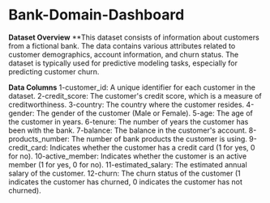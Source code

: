 # Bank-Domain-Dashboard

**Dataset Overview**
**This dataset consists of information about customers from a fictional bank. The data contains various attributes related to customer demographics, account information, and churn status. The dataset is typically used for predictive modeling tasks, especially for predicting customer churn.

**Data Columns**
1-customer_id: A unique identifier for each customer in the dataset.
2-credit_score: The customer's credit score, which is a measure of creditworthiness.
3-country: The country where the customer resides.
4-gender: The gender of the customer (Male or Female).
5-age: The age of the customer in years.
6-tenure: The number of years the customer has been with the bank.
7-balance: The balance in the customer's account.
8-products_number: The number of bank products the customer is using.
9-credit_card: Indicates whether the customer has a credit card (1 for yes, 0 for no).
10-active_member: Indicates whether the customer is an active member (1 for yes, 0 for no).
11-estimated_salary: The estimated annual salary of the customer.
12-churn: The churn status of the customer (1 indicates the customer has churned, 0 indicates the customer has not churned).
